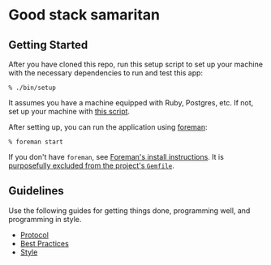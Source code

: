 # Good stack samaritan

## Getting Started

After you have cloned this repo, run this setup script to set up your machine
with the necessary dependencies to run and test this app:

    % ./bin/setup

It assumes you have a machine equipped with Ruby, Postgres, etc. If not, set up
your machine with [this script].

[this script]: https://github.com/thoughtbot/laptop

After setting up, you can run the application using [foreman]:

    % foreman start

If you don't have `foreman`, see [Foreman's install instructions][foreman]. It
is [purposefully excluded from the project's `Gemfile`][exclude].

[foreman]: https://github.com/ddollar/foreman
[exclude]: https://github.com/ddollar/foreman/pull/437#issuecomment-41110407

## Guidelines

Use the following guides for getting things done, programming well, and
programming in style.

* [Protocol](http://github.com/thoughtbot/guides/blob/master/protocol)
* [Best Practices](http://github.com/thoughtbot/guides/blob/master/best-practices)
* [Style](http://github.com/thoughtbot/guides/blob/master/style)

